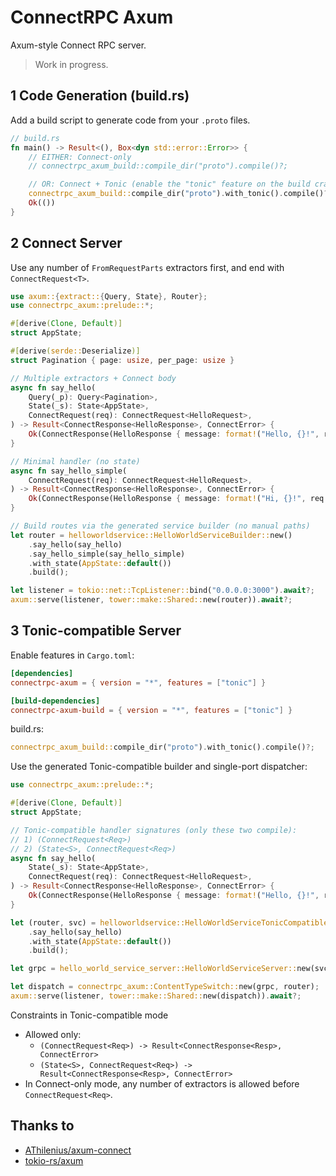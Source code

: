 # ConnectRPC Axum

Axum-style Connect RPC server.

> Work in progress.

## 1 Code Generation (build.rs)

Add a build script to generate code from your `.proto` files.

```rust
// build.rs
fn main() -> Result<(), Box<dyn std::error::Error>> {
    // EITHER: Connect-only
    // connectrpc_axum_build::compile_dir("proto").compile()?;

    // OR: Connect + Tonic (enable the "tonic" feature on the build crate)
    connectrpc_axum_build::compile_dir("proto").with_tonic().compile()?;
    Ok(())
}
```

## 2 Connect Server

Use any number of `FromRequestParts` extractors first, and end with `ConnectRequest<T>`.

```rust
use axum::{extract::{Query, State}, Router};
use connectrpc_axum::prelude::*;

#[derive(Clone, Default)]
struct AppState;

#[derive(serde::Deserialize)]
struct Pagination { page: usize, per_page: usize }

// Multiple extractors + Connect body
async fn say_hello(
    Query(_p): Query<Pagination>,
    State(_s): State<AppState>,
    ConnectRequest(req): ConnectRequest<HelloRequest>,
) -> Result<ConnectResponse<HelloResponse>, ConnectError> {
    Ok(ConnectResponse(HelloResponse { message: format!("Hello, {}!", req.name.unwrap_or_default()) }))
}

// Minimal handler (no state)
async fn say_hello_simple(
    ConnectRequest(req): ConnectRequest<HelloRequest>,
) -> Result<ConnectResponse<HelloResponse>, ConnectError> {
    Ok(ConnectResponse(HelloResponse { message: format!("Hi, {}!", req.name.unwrap_or_default()) }))
}

// Build routes via the generated service builder (no manual paths)
let router = helloworldservice::HelloWorldServiceBuilder::new()
    .say_hello(say_hello)
    .say_hello_simple(say_hello_simple)
    .with_state(AppState::default())
    .build();

let listener = tokio::net::TcpListener::bind("0.0.0.0:3000").await?;
axum::serve(listener, tower::make::Shared::new(router)).await?;
```

## 3 Tonic-compatible Server

Enable features in `Cargo.toml`:

```toml
[dependencies]
connectrpc-axum = { version = "*", features = ["tonic"] }

[build-dependencies]
connectrpc-axum-build = { version = "*", features = ["tonic"] }
```

build.rs:

```rust
connectrpc_axum_build::compile_dir("proto").with_tonic().compile()?;
```

Use the generated Tonic-compatible builder and single-port dispatcher:

```rust
use connectrpc_axum::prelude::*;

#[derive(Clone, Default)]
struct AppState;

// Tonic-compatible handler signatures (only these two compile):
// 1) (ConnectRequest<Req>)
// 2) (State<S>, ConnectRequest<Req>)
async fn say_hello(
    State(_s): State<AppState>,
    ConnectRequest(req): ConnectRequest<HelloRequest>,
) -> Result<ConnectResponse<HelloResponse>, ConnectError> {
    Ok(ConnectResponse(HelloResponse { message: format!("Hello, {}!", req.name.unwrap_or_default()) }))
}

let (router, svc) = helloworldservice::HelloWorldServiceTonicCompatibleBuilder::new()
    .say_hello(say_hello)
    .with_state(AppState::default())
    .build();

let grpc = hello_world_service_server::HelloWorldServiceServer::new(svc);

let dispatch = connectrpc_axum::ContentTypeSwitch::new(grpc, router);
axum::serve(listener, tower::make::Shared::new(dispatch)).await?;
```

Constraints in Tonic-compatible mode
- Allowed only:
  - `(ConnectRequest<Req>) -> Result<ConnectResponse<Resp>, ConnectError>`
  - `(State<S>, ConnectRequest<Req>) -> Result<ConnectResponse<Resp>, ConnectError>`
- In Connect-only mode, any number of extractors is allowed before `ConnectRequest<Req>`.

## Thanks to

- [AThilenius/axum-connect](https://github.com/AThilenius/axum-connect)
- [tokio-rs/axum](https://github.com/tokio-rs/axum)